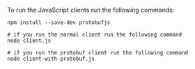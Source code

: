 To run the JavaScript clients run the following commands:

```
npm install --save-dev protobufjs

# if you run the normal client run the following command
node client.js

# if you run the protobuf client run the following command
node client-with-protobuf.js
```
